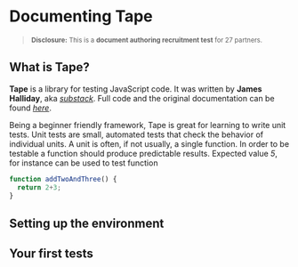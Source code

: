 # Documenting Tape
><small> **Disclosure:** This is a **document authoring recruitment test** for 27 partners.</small>
## What is Tape?

**Tape** is a library for testing JavaScript code. It was written by **James Halliday**, aka [*substack*](https://substack.net/). Full code and the original documentation can be found [*here*](https://github.com/substack/tape).

Being a beginner friendly framework, Tape is great for learning to write unit tests. Unit tests are small, automated tests that check the behavior of individual units. A unit is often, if not usually, a single function. In order to be testable a function should produce predictable results. Expected value *5*, for instance can be used to test function
```js
function addTwoAndThree() {
  return 2+3;
}
```

## Setting up the environment

## Your first tests
